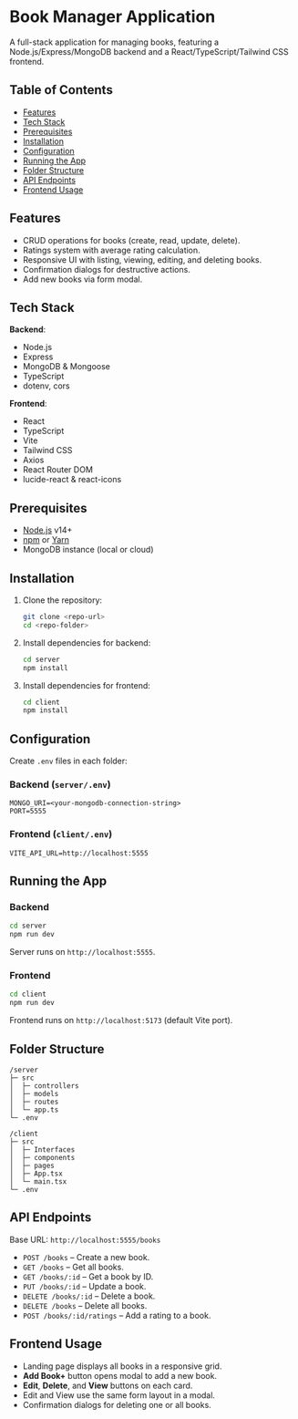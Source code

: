 # Book Manager Application

A full-stack application for managing books, featuring a Node.js/Express/MongoDB backend and a React/TypeScript/Tailwind CSS frontend.

## Table of Contents

- [Features](#features)
- [Tech Stack](#tech-stack)
- [Prerequisites](#prerequisites)
- [Installation](#installation)
- [Configuration](#configuration)
- [Running the App](#running-the-app)
- [Folder Structure](#folder-structure)
- [API Endpoints](#api-endpoints)
- [Frontend Usage](#frontend-usage)

## Features

- CRUD operations for books (create, read, update, delete).
- Ratings system with average rating calculation.
- Responsive UI with listing, viewing, editing, and deleting books.
- Confirmation dialogs for destructive actions.
- Add new books via form modal.

## Tech Stack

**Backend**:

- Node.js
- Express
- MongoDB & Mongoose
- TypeScript
- dotenv, cors

**Frontend**:

- React
- TypeScript
- Vite
- Tailwind CSS
- Axios
- React Router DOM
- lucide-react & react-icons

## Prerequisites

- [Node.js](https://nodejs.org/) v14+
- [npm](https://www.npmjs.com/) or [Yarn](https://yarnpkg.com/)
- MongoDB instance (local or cloud)

## Installation

1. Clone the repository:

   ```bash
   git clone <repo-url>
   cd <repo-folder>
   ```

2. Install dependencies for backend:

   ```bash
   cd server
   npm install
   ```

3. Install dependencies for frontend:

   ```bash
   cd client
   npm install
   ```

## Configuration

Create `.env` files in each folder:

### Backend (`server/.env`)

```dotenv
MONGO_URI=<your-mongodb-connection-string>
PORT=5555
```

### Frontend (`client/.env`)

```dotenv
VITE_API_URL=http://localhost:5555
```

## Running the App

### Backend

```bash
cd server
npm run dev
```

Server runs on `http://localhost:5555`.

### Frontend

```bash
cd client
npm run dev
```

Frontend runs on `http://localhost:5173` (default Vite port).

## Folder Structure

```
/server
├─ src
│  ├─ controllers
│  ├─ models
│  ├─ routes
│  └─ app.ts
└─ .env

/client
├─ src
│  ├─ Interfaces
│  ├─ components
│  ├─ pages
│  ├─ App.tsx
│  └─ main.tsx
└─ .env
```

## API Endpoints

Base URL: `http://localhost:5555/books`

- `POST /books` – Create a new book.
- `GET /books` – Get all books.
- `GET /books/:id` – Get a book by ID.
- `PUT /books/:id` – Update a book.
- `DELETE /books/:id` – Delete a book.
- `DELETE /books` – Delete all books.
- `POST /books/:id/ratings` – Add a rating to a book.

## Frontend Usage

- Landing page displays all books in a responsive grid.
- **Add Book+** button opens modal to add a new book.
- **Edit**, **Delete**, and **View** buttons on each card.
- Edit and View use the same form layout in a modal.
- Confirmation dialogs for deleting one or all books.
